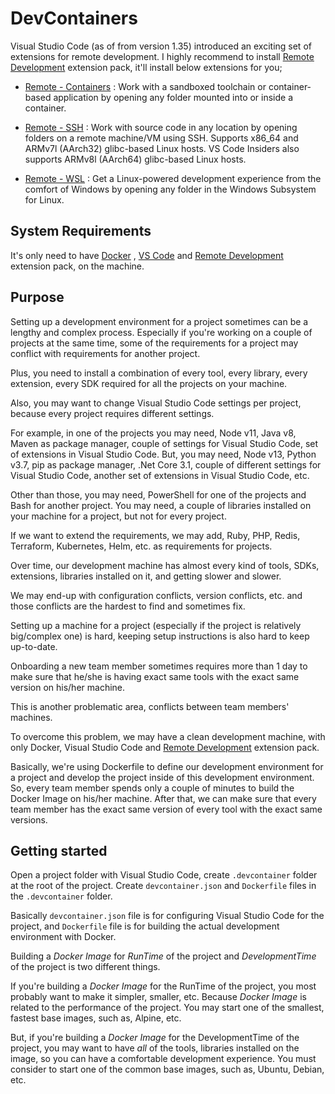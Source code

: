 # DevContainers

Visual Studio Code (as of from version 1.35) introduced an exciting set of extensions for remote development. I highly recommend to install [Remote Development](https://marketplace.visualstudio.com/items?itemName=ms-vscode-remote.vscode-remote-extensionpack) extension pack, it'll install below extensions for you;

* [Remote - Containers](https://aka.ms/vscode-remote/download/containers) : Work with a sandboxed toolchain or container-based application by opening any folder mounted into or inside a container.

* [Remote - SSH](https://aka.ms/vscode-remote/download/ssh) : Work with source code in any location by opening folders on a remote machine/VM using SSH. Supports x86_64 and ARMv7l (AArch32) glibc-based Linux hosts. VS Code Insiders also supports ARMv8l (AArch64) glibc-based Linux hosts.

* [Remote - WSL](https://aka.ms/vscode-remote/download/wsl) : Get a Linux-powered development experience from the comfort of Windows by opening any folder in the Windows Subsystem for Linux.

## System Requirements

It's only need to have [Docker](https://hub.docker.com/?overlay=onboarding) , [VS Code](https://code.visualstudio.com/) and [Remote Development](https://marketplace.visualstudio.com/items?itemName=ms-vscode-remote.vscode-remote-extensionpack) extension pack, on the machine.

## Purpose

Setting up a development environment for a project sometimes can be a lengthy and complex process. Especially if you're working on a couple of projects at the same time, some of the requirements for a project may conflict with requirements for another project.

Plus, you need to install a combination of every tool, every library, every extension, every SDK required for all the projects on your machine.

Also, you may want to change Visual Studio Code settings per project, because every project requires different settings.

For example, in one of the projects you may need, Node v11, Java v8, Maven as package manager, couple of settings for Visual Studio Code, set of extensions in Visual Studio Code. But, you may need, Node v13, Python v3.7, pip as package manager, .Net Core 3.1, couple of different settings for Visual Studio Code, another set of extensions in Visual Studio Code, etc.

Other than those, you may need, PowerShell for one of the projects and Bash for another project. You may need, a couple of libraries installed on your machine for a project, but not for every project.

If we want to extend the requirements, we may add, Ruby, PHP, Redis, Terraform, Kubernetes, Helm, etc. as requirements for projects.

Over time, our development machine has almost every kind of tools, SDKs, extensions, libraries installed on it, and getting slower and slower.

We may end-up with configuration conflicts, version conflicts, etc. and those conflicts are the hardest to find and sometimes fix.

Setting up a machine for a project (especially if the project is relatively big/complex one) is hard, keeping setup instructions is also hard to keep up-to-date.

Onboarding a new team member sometimes requires more than 1 day to make sure that he/she is having exact same tools with the exact same version on his/her machine.

This is another problematic area, conflicts between team members' machines.

To overcome this problem, we may have a clean development machine, with only Docker, Visual Studio Code and [Remote Development](https://marketplace.visualstudio.com/items?itemName=ms-vscode-remote.vscode-remote-extensionpack) extension pack.

Basically, we're using Dockerfile to define our development environment for a project and develop the project inside of this development environment. So, every team member spends only a couple of minutes to build the Docker Image on his/her machine. After that, we can make sure that every team member has the exact same version of every tool with the exact same versions.

## Getting started

Open a project folder with Visual Studio Code, create `.devcontainer` folder at the root of the project. Create `devcontainer.json` and `Dockerfile` files in the `.devcontainer` folder.

Basically `devcontainer.json` file is for configuring Visual Studio Code for the project, and `Dockerfile` file is for building the actual development environment with Docker.

Building a _Docker Image_ for _RunTime_ of the project and _DevelopmentTime_ of the project is two different things.

If you're building a _Docker Image_ for the RunTime of the project, you most probably want to make it simpler, smaller, etc. Because _Docker Image_ is related to the performance of the project. You may start one of the smallest, fastest base images, such as, Alpine, etc.

But, if you're building a _Docker Image_ for the DevelopmentTime of the project, you may want to have _all_ of the tools, libraries installed on the image, so you can have a comfortable development experience. You must consider to start one of the common base images, such as, Ubuntu, Debian, etc.

